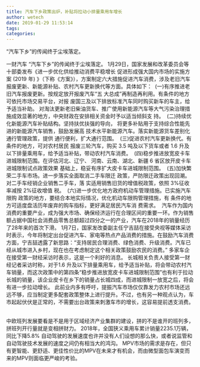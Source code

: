 ```yaml
---
title: 汽车下乡政策出炉，补贴将拉动小排量乘用车增长
author: wetech
date: 2019-01-29 11:53:14
tags: 
categories: 
---
```

“汽车下乡”的传闻终于尘埃落定。
<!-- more -->
一财汽车
“汽车下乡”的传闻终于尘埃落定。
1月29日，国家发展和改革委员会等十部委发布《进一步优化供给推动消费平稳增长 促进形成强大国内市场的实施方案 (2019 年) 》（下称《方案》），方案制定六大措施促进汽车消费，涉及老旧汽车报废更新、新能源补贴、农村汽车更新换代等方面。具体如下：
 (一)有序推进老旧汽车报废更新。按规定放开报废汽车“五 大总成”再制造再利用。有条件的地方可依托市场交易平台，对报 废国三及以下排放标准汽车同时购买新车的车主，给予适当补助。 对淘汰更新老旧柴油货车、推广使用新能源汽车等大气污染治理措 施成效显著的地方，中央财政在安排相关资金时予以适当倾斜支 持。 
(二)持续优化新能源汽车补贴结构。坚持扶优扶强的导向， 将更多补贴用于支持综合性能先进的新能源汽车销售，鼓励发展高 技术水平新能源汽车。落实新能源货车差别化通行管理政策，提供 通行便利，扩大通行范围。 
(三)促进农村汽车更新换代。有条件的地方，可对农村居民 报废三轮汽车，购买 3.5 吨及以下货车或者 1.6 升及以下排量乘用车，给予适当补贴，带动农村汽车消费。 
(四)稳步推进放宽皮卡车进城限制范围。在评估河北、辽宁、 河南、云南、湖北、新疆 6 省区放开皮卡车进城限制试点政策效果 基础上，稳妥有序扩大皮卡车进城限制范围。 
(五)加快繁荣二手车市场。进一步落实全面取消二手车限迁 政策，严防限迁政策出现回潮。对二手车经销企业销售二手车，落 实适用销售旧货的增值税政策，依照 3%征收率减按 2%征收增值 税。 
(六)进一步优化地方政府机动车管理措施。已实施汽车限购 政策的地方，要结合本地实际情况，优化机动车限购管理措施，有 条件的地方可适度盘活历年废弃的购车指标，更好满足居民汽车消 费需求。 
汽车作为国内消费的重要产业，成为强大市场、确保经济运行在合理区间的重要一环。作为销售额占据中国社会消费品零售总额超过四分之一的产业，汽车在2018年的销量经历了28年来的首次下滑。
1月7日，国家发改委副主任宁吉喆在接受央视等媒体采访时表示，今年将制定出台促进汽车、家电等热点产品消费的措施。在鼓励汽车消费方面，宁吉喆透露了新思路：“支持居民合理消费、绿色消费、升级消费。汽车已经从城市进入乡村，现在也在考虑制定这个相关政策鼓励农民的消费。”
多家车企在接受第一财经采访时表示，这是一个利好的消息。 长城相关负责人接受第一财经记者采访时称，对于1.6 升及以下排量乘用车，给予适当补贴，将会带动农村汽车销量，而这次政策中的第四条“稳步推进放宽皮卡车进城限制范围”也有利于拉动长城的销量，该企业皮卡在乡下的销量占长城四成，而进城限制一放宽之后，将会有进一步拉动增长。
此前业内多有呼吁，提振汽车市场仅仅靠发力农村市场还远远不够，应当制定更多配套政策整体上进行提升。不过，也有另一种观点认为，车市起起伏伏是正常的，不需要出台政策来刺激车市的增长，这容易提前透支消费。
 
 
 
中欧班列发展要看是不是用于区域经济产业集群的建设，拼的不是谁开的班列多，拼班列开行量就是变相拼财力。
2018年，全国狭义乘用车累计销量2235.1万辆，同比下降5.8%
自动驾驶的发展速度也许并没有人们设想的那么快，或者说监管和自动驾驶技术发展的速度之间仍有相当大的鸿沟。
MPV市场的需求是存在，但只有更智能、更舒适、更佳性价比的MPV在未来才有机会，而由微型面包车演变而来的MPV则面临更严峻的考验。
